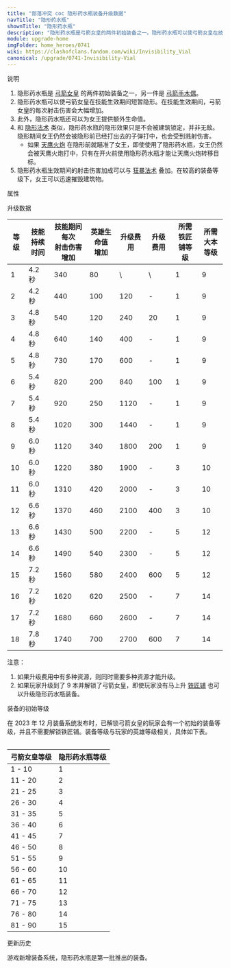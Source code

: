 ```yaml
---
title: "部落冲突 coc 隐形药水瓶装备升级数据"
navTitle: "隐形药水瓶"
shownTitle: "隐形药水瓶"
description: "隐形药水瓶是弓箭女皇的两件初始装备之一。隐形药水瓶可以使弓箭女皇在技能生效期间短暂隐形。在技能生效期间，弓箭女皇的每次射击伤害会大幅增加。此外，隐形药水瓶还可以为女王提供额外生命值。"
module: upgrade-home
imgFolder: home_heroes/0741
wiki: https://clashofclans.fandom.com/wiki/Invisibility_Vial
canonical: /upgrade/0741-Invisibility-Vial
---
```


<UnitInfo :folder="$frontmatter.imgFolder" imgSrc="Invisibility_Vial_info.png" :imgAlt="$frontmatter.navTitle" />

<SmallTitle>说明</SmallTitle>

1. 隐形药水瓶是 [弓箭女皇](/upgrade/0201-Archer-Queen) 的两件初始装备之一，另一件是 [弓箭手木偶](/upgrade/0740-Archer-Puppet)。
2. 隐形药水瓶可以使弓箭女皇在技能生效期间短暂隐形。在技能生效期间，弓箭女皇的每次射击伤害会大幅增加。
3. 此外，隐形药水瓶还可以为女王提供额外生命值。
4. 和 [隐形法术](/upgrade/0106-Invisibility-Spell) 类似，隐形药水瓶的隐形效果只是不会被建筑锁定，并非无敌。隐形期间女王仍然会被隐形前已经打出去的子弹打中，也会受到溅射伤害。
   - 如果 [天鹰火炮](/upgrade/030b-Eagle-Artillery) 在隐形前就瞄准了女王，即使使用了隐形药水瓶，女王仍然会被天鹰火炮打中，只有在开火前使用隐形药水瓶才能让天鹰火炮转移目标。
5. 隐形药水瓶生效期间的射击伤害加成可以与 [狂暴法术](/upgrade/0102-Rage-Spell) 叠加。在较高的装备等级下，女王可以迅速摧毁建筑物。

<SmallTitle>属性</SmallTitle>

<UnitProperties>
    <UnitProperty pKey="技能类型" pValue="主动技能" />
    <UnitProperty pKey="装备稀有度" pValue="普通" />
    <UnitProperty pKey="解锁要求" pValue="有女王即可" />
</UnitProperties>

<SmallTitle>升级数据</SmallTitle>

<script setup>
const tableExtraInfo = [
    {
        "column": 4,
        "type": "cost",
        "icon": "Shiny_Ore",
        "noGoldPass": true
    },
    {
        "column": 5,
        "type": "cost",
        "icon": "Glowy_Ore",
        "noGoldPass": true
    }
];
</script>

<UnitTable :tableExtraInfo="tableExtraInfo">

| 等级 |技能<br>持续时间|技能期间每次<br>射击伤害增加|英雄生命值<br>增加|升级费用|升级费用|所需<br>铁匠铺等级|所需<br>大本等级|
| ---- |      ---      |           ----           |       ---      |   ---  |  ---  |       ---      |       ---      |
|   1  |     4.2 秒    |            340           |        80      |    \   |   \   |        1       |        9       |
|   2  |     4.2 秒    |            440           |       100      |   120  |   -   |        1       |        9       |
|   3  |     4.8 秒    |            540           |       120      |   240  |   20  |        1       |        9       |
|   4  |     4.8 秒    |            640           |       140      |   400  |   -   |        1       |        9       |
|   5  |     4.8 秒    |            730           |       170      |   600  |   -   |        1       |        9       |
|   6  |     5.4 秒    |            820           |       200      |   840  |  100  |        1       |        9       |
|   7  |     5.4 秒    |            920           |       250      |  1120  |   -   |        1       |        9       |
|   8  |     5.4 秒    |           1020           |       300      |  1440  |   -   |        1       |        9       |
|   9  |     6.0 秒    |           1120           |       340      |  1800  |  200  |        1       |        9       |
|  10  |     6.0 秒    |           1220           |       380      |  1900  |   -   |        3       |       10       |
|  11  |     6.0 秒    |           1310           |       420      |  2000  |   -   |        3       |       10       |
|  12  |     6.6 秒    |           1370           |       460      |  2100  |  400  |        3       |       10       |
|  13  |     6.6 秒    |           1430           |       500      |  2200  |   -   |        5       |       12       |
|  14  |     6.6 秒    |           1490           |       540      |  2300  |   -   |        5       |       12       |
|  15  |     7.2 秒    |           1560           |       580      |  2400  |  600  |        5       |       12       |
|  16  |     7.2 秒    |           1620           |       620      |  2500  |   -   |        7       |       14       |
|  17  |     7.2 秒    |           1680           |       660      |  2600  |   -   |        7       |       14       |
|  18  |     7.8 秒    |           1740           |       700      |  2700  |  600  |        7       |       14       |
</UnitTable>

注意：

1. 如果升级费用中有多种资源，则同时需要多种资源才能升级。<br>
2. 如果玩家升级到了 9 本并解锁了弓箭女皇，即使玩家没有马上升 [铁匠铺](/upgrade/0488-Blacksmith) 也可以升级隐形药水瓶装备。

<SmallTitle>装备的初始等级</SmallTitle>

在 2023 年 12 月装备系统发布时，已解锁弓箭女皇的玩家会有一个初始的装备等级，并且不需要解锁铁匠铺。装备等级与玩家的英雄等级相关，具体如下表。

<Table maxWidth="25rem">

| 弓箭女皇等级 | 隐形药水瓶等级 |
|     ---     |      ---     |
|    1 - 10   |       1      |
|   11 - 20   |       2      |
|   21 - 25   |       3      |
|   26 - 30   |       4      |
|   31 - 35   |       5      |
|   36 - 40   |       6      |
|   41 - 45   |       7      |
|   46 - 50   |       8      |
|   51 - 55   |       9      |
|   56 - 60   |      10      |
|   61 - 65   |      11      |
|   66 - 70   |      12      |
|   71 - 75   |      13      |
|   76 - 80   |      14      |
|   81 - 90   |      15      |
</Table>

<SmallTitle>更新历史</SmallTitle>

<Timeline>  
    <TimelineItem date="2023/12/12">
        <TimelineRow>游戏新增装备系统，隐形药水瓶是第一批推出的装备。</TimelineRow>
    </TimelineItem>
    <TimelineItem :historyBottom="true" />
</Timeline>